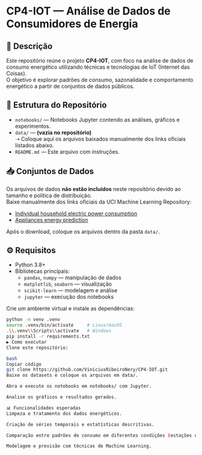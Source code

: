 # CP4-IOT — Análise de Dados de Consumidores de Energia

## 📌 Descrição
Este repositório reúne o projeto **CP4-IOT**, com foco na análise de dados de consumo energético utilizando técnicas e tecnologias de IoT (Internet das Coisas).  
O objetivo é explorar padrões de consumo, sazonalidade e comportamento energético a partir de conjuntos de dados públicos.

## 📂 Estrutura do Repositório
- `notebooks/` — Notebooks Jupyter contendo as análises, gráficos e experimentos.
- `data/` — **(vazia no repositório)**  
   ➝ Coloque aqui os arquivos baixados manualmente dos links oficiais listados abaixo.  
- `README.md` — Este arquivo com instruções.

## 📥 Conjuntos de Dados
Os arquivos de dados **não estão incluídos** neste repositório devido ao tamanho e política de distribuição.  
Baixe manualmente dos links oficiais da UCI Machine Learning Repository:

- [Individual household electric power consumption](https://archive.ics.uci.edu/dataset/235/individual+household+electric+power+consumption)  
- [Appliances energy prediction](https://archive.ics.uci.edu/dataset/374/appliances+energy+prediction)

Após o download, coloque os arquivos dentro da pasta `data/`.

## ⚙️ Requisitos
- Python 3.8+  
- Bibliotecas principais:  
  - `pandas`, `numpy` — manipulação de dados  
  - `matplotlib`, `seaborn` — visualização  
  - `scikit-learn` — modelagem e análise  
  - `jupyter` — execução dos notebooks  

Crie um ambiente virtual e instale as dependências:
```bash
python -m venv .venv
source .venv/bin/activate     # Linux/macOS
.\\.venv\\Scripts\\activate   # Windows
pip install -r requirements.txt
▶️ Como executar
Clone este repositório:

bash
Copiar código
git clone https://github.com/ViniciusRibeiroNery/CP4-IOT.git
Baixe os datasets e coloque os arquivos em data/.

Abra e execute os notebooks em notebooks/ com Jupyter.

Analise os gráficos e resultados gerados.

📊 Funcionalidades esperadas
Limpeza e tratamento dos dados energéticos.

Criação de séries temporais e estatísticas descritivas.

Comparação entre padrões de consumo em diferentes condições (estações do ano, horários de pico).

Modelagem e previsão com técnicas de Machine Learning.
